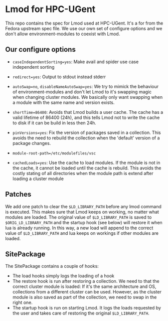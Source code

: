 Lmod for HPC-UGent
==================

This repo contains the spec for Lmod used at HPC-UGent. It's a for
from the Fedora upstream spec file. We use our own set of configure
options and we don't allow environment-modules to coexist with Lmod.

Our configure options
---------------------
- `caseIndependentSorting=yes`:
  Make avail and spider use case independent sorting

- `redirect=yes`:
  Output to stdout instead stderr

- `autoSwap=no`, `disableNameAutoSwap=yes`:
  We try to mimick the behaviour of environment-modules and don't 
  let Lmod to it's swapping magic when changing cluster modules.
  We basically only want swapping when a module with the same name
  and version exists.

- `shortTime=86400`:
  Avoids that Lmod builds a user cache. The cache has a valid lifetime
  of 86400 (24h), and this tells Lmod not to write the cache to disk
  if it can be build in less then 24h.

- `pinVersions=yes`:
  Fix the version of packages saved in a collection. This avoids
  the need to rebuild the collection when the 'default' version
  of a package changes.

- `module-root-path=/etc/modulefiles/vsc`

- `cachedLoads=yes`:
  Use the cache to load modules. If the module is not in the cache, it
  cannot be loaded until the cache is rebuild. This avoids the costly
  stating of all directories when the module path is extend after
  loading a cluster module

Patches
-------
We add one patch to clear the `$LD_LIBRARY_PATH` before any lmod command is
executed. This makes sure that Lmod keeps on working, no matter what
modules are loaded. The original value of `$LD_LIBRARY_PATH` is saved to
`$ORIG_LD_LIBRARY_PATH` and the startup hook (see below) will restore it
when lua is already running. In this way, a new load will append to the correct
value of `$LD_LIBRARY_PATH` and lua keeps on workings if other modules are loaded.

SitePackage
-----------
The SitePackage contains a couple of hooks:
- The load hooks simply logs the loading of a hook
- The restore hook is run after restoring a collection. We need to 
  that the correct cluster module is loaded: If it's the same architecture
  and OS, collections from a different cluster can be used. However,
  as the cluster module is also saved as part of the collection, we
  need to swap in the right one.
- The startup hook is run on starting Lmod. It logs the loads requested by
  the user and takes care of restoring the original `$LD_LIBRARY_PATH`.
